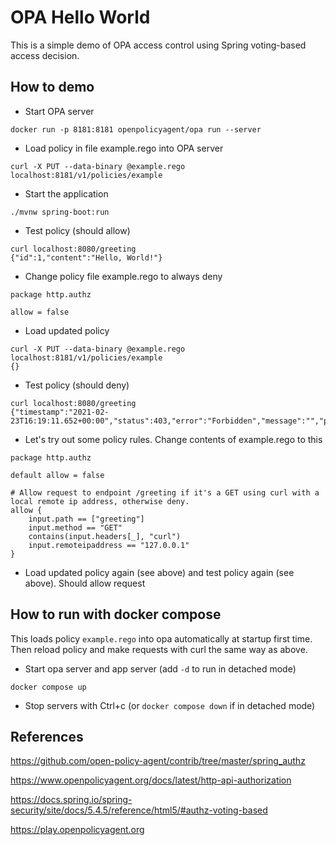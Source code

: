 
# OPA Hello World

This is a simple demo of OPA access control using Spring voting-based access decision.

## How to demo

- Start OPA server
```
docker run -p 8181:8181 openpolicyagent/opa run --server
```
- Load policy in file example.rego into OPA server
```
curl -X PUT --data-binary @example.rego localhost:8181/v1/policies/example
```
- Start the application
```
./mvnw spring-boot:run
```
- Test policy (should allow)
```
curl localhost:8080/greeting
{"id":1,"content":"Hello, World!"}
```
- Change policy file example.rego to always deny
```
package http.authz

allow = false
```
- Load updated policy
```
curl -X PUT --data-binary @example.rego localhost:8181/v1/policies/example
{}
```
- Test policy (should deny)
```
curl localhost:8080/greeting
{"timestamp":"2021-02-23T16:19:11.652+00:00","status":403,"error":"Forbidden","message":"","path":"/greeting"}
```
- Let's try out some policy rules. Change contents of example.rego to this
```
package http.authz

default allow = false

# Allow request to endpoint /greeting if it's a GET using curl with a local remote ip address, otherwise deny.
allow {
    input.path == ["greeting"]
    input.method == "GET"
    contains(input.headers[_], "curl")
    input.remoteipaddress == "127.0.0.1"
}
```
- Load updated policy again (see above) and test policy again (see above). Should allow request

## How to run with docker compose

This loads policy `example.rego` into opa automatically at startup first time. Then reload policy and make requests with
curl the same way as above.

- Start opa server and app server (add `-d` to run in detached mode)
```
docker compose up
```
- Stop servers with Ctrl+c (or `docker compose down` if in detached mode)

## References

https://github.com/open-policy-agent/contrib/tree/master/spring_authz

https://www.openpolicyagent.org/docs/latest/http-api-authorization

https://docs.spring.io/spring-security/site/docs/5.4.5/reference/html5/#authz-voting-based

https://play.openpolicyagent.org
